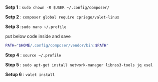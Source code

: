 **Setp 1** : `sudo chown -R $USER ~/.config/composer/`

**Setp 2** : `composer global require cpriego/valet-linux`

**Setp 3** :`sudo nano ~/.profile`

put below code inside and save
```sh
PATH="$HOME/.config/composer/vendor/bin:$PATH"
```

**Step 4** : `source ~/.profile`

**Step 5** : `sudo apt-get install network-manager libnss3-tools jq xsel`

**Setup 6** : `valet install`
